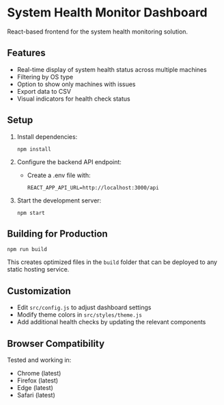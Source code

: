 # System Health Monitor Dashboard

React-based frontend for the system health monitoring solution.

## Features

- Real-time display of system health status across multiple machines
- Filtering by OS type
- Option to show only machines with issues
- Export data to CSV
- Visual indicators for health check status

## Setup

1. Install dependencies:
   ```
   npm install
   ```

2. Configure the backend API endpoint:
   - Create a .env file with:
     ```
     REACT_APP_API_URL=http://localhost:3000/api
     ```

3. Start the development server:
   ```
   npm start
   ```

## Building for Production

```
npm run build
```

This creates optimized files in the `build` folder that can be deployed to any static hosting service.

## Customization

- Edit `src/config.js` to adjust dashboard settings
- Modify theme colors in `src/styles/theme.js`
- Add additional health checks by updating the relevant components

## Browser Compatibility

Tested and working in:
- Chrome (latest)
- Firefox (latest)
- Edge (latest)
- Safari (latest)

